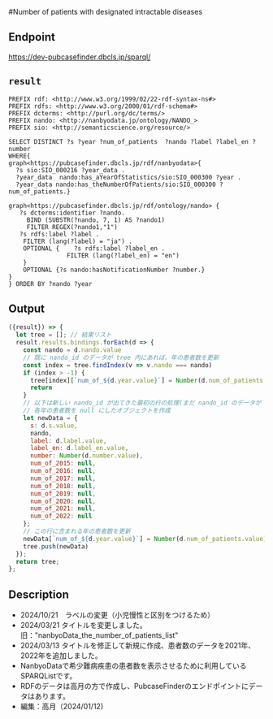 #Number of patients with designated intractable diseases

## Endpoint

https://dev-pubcasefinder.dbcls.jp/sparql/

## `result` 
```sparql
PREFIX rdf: <http://www.w3.org/1999/02/22-rdf-syntax-ns#>
PREFIX rdfs: <http://www.w3.org/2000/01/rdf-schema#>
PREFIX dcterms: <http://purl.org/dc/terms/>
PREFIX nando: <http://nanbyodata.jp/ontology/NANDO_>
PREFIX sio: <http://semanticscience.org/resource/>

SELECT DISTINCT ?s ?year ?num_of_patients  ?nando ?label ?label_en ?number
WHERE{
graph<https://pubcasefinder.dbcls.jp/rdf/nanbyodata>{
  ?s sio:SIO_000216 ?year_data .
  ?year_data  nando:has_aYearOfStatistics/sio:SIO_000300 ?year .
  ?year_data nando:has_theNumberOfPatients/sio:SIO_000300 ?num_of_patients.}

graph<https://pubcasefinder.dbcls.jp/rdf/ontology/nando> {
   ?s dcterms:identifier ?nando.
     BIND (SUBSTR(?nando, 7, 1) AS ?nando1)
     FILTER REGEX(?nando1,"1")
   ?s rdfs:label ?label .
    FILTER (lang(?label) = "ja") .
    OPTIONAL {    ?s rdfs:label ?label_en .
                FILTER (lang(?label_en) = "en")
    }
    OPTIONAL {?s nando:hasNotificationNumber ?number.}
}
} ORDER BY ?nando ?year

```
## Output

```javascript
({result}) => {
  let tree = []; // 結果リスト
  result.results.bindings.forEach(d => {
    const nando = d.nando.value
    // 既に nando_id のデータが tree 内にあれば、年の患者数を更新
    const index = tree.findIndex(v => v.nando === nando)
    if (index > -1) {
      tree[index][`num_of_${d.year.value}`] = Number(d.num_of_patients.value)
      return
    }
    // 以下は新しい nando_id が出てきた最初の行の処理(まだ nando_id のデータが tree にない)
    // 各年の患者数を null にしたオブジェクトを作成
    let newData = {
      s: d.s.value,
      nando,
      label: d.label.value,
      label_en: d.label_en.value,
      number: Number(d.number.value),
      num_of_2015: null,
      num_of_2016: null,
      num_of_2017: null,
      num_of_2018: null,
      num_of_2019: null,
      num_of_2020: null,
      num_of_2021: null,
      num_of_2022: null
    };
    // この行に含まれる年の患者数を更新
    newData[`num_of_${d.year.value}`] = Number(d.num_of_patients.value) || null
    tree.push(newData)
  });
  return tree;
};


```
## Description
- 2024/10/21　ラベルの変更（小児慢性と区別をつけるため）
- 2024/03/21 タイトルを変更しました。旧："nanbyoData_the_number_of_patients_list"
- 2024/03/13 タイトルを修正して新規に作成、患者数のデータを2021年、2022年を追加しました。
- NanbyoDataで希少難病疾患の患者数を表示させるために利用しているSPARQListです。
- RDFのデータは高月の方で作成し、PubcaseFinderのエンドポイントにデータはあります。
- 編集：高月（2024/01/12)